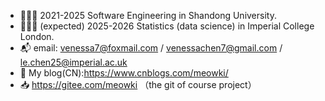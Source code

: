 - 👩🏻‍🎓 2021-2025 Software Engineering in Shandong University.
- 👩🏻‍💻 (expected) 2025-2026 Statistics (data science) in Imperial College London.
- 📬 email: venessa7@foxmail.com / venessachen7@gmail.com / le.chen25@imperial.ac.uk
- 📄 My blog(CN):https://www.cnblogs.com/meowki/
- 📥 https://gitee.com/meowki （the git of course project）
